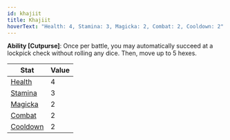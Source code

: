 ```yaml
---
id: khajiit
title: Khajiit
hoverText: "Health: 4, Stamina: 3, Magicka: 2, Combat: 2, Cooldown: 2"
---
```


**Ability [Cutpurse]**: Once per battle, you may automatically succeed at a lockpick check without rolling any dice. Then, move up to 5 hexes.

| Stat                                          | Value |
| --------------------------------------------- | ----- |
| [Health](/docs/stats/health)                  | 4     |
| [Stamina](/docs/stats/stamina)                | 3     |
| [Magicka](/docs/stats/magicka)                | 2     |
| [Combat](/docs/adventurer/skill-lines/combat) | 2     |
| [Cooldown](/docs/stats/cooldown)              | 2     |
